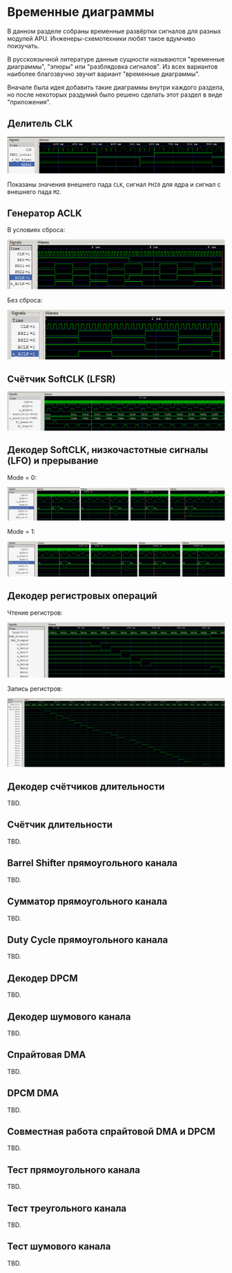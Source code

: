 # Временные диаграммы

В данном разделе собраны временные развёртки сигналов для разных модулей APU. Инженеры-схемотехники любят такое вдумчиво поизучать.

В русскоязычной литературе данные сущности называются "временные диаграммы", "эпюры" или "разблядовка сигналов". Из всех вариантов наиболее благозвучно звучит вариант "временные диаграммы".

Вначале была идея добавить такие диаграммы внутри каждого раздела, но после некоторых раздумий было решено сделать этот раздел в виде "приложения".

## Делитель CLK

![div](/BreakingNESWiki/imgstore/apu/waves/div.png)

Показаны значения внешнего пада `CLK`, сигнал `PHI0` для ядра и сигнал c внешнего пада `M2`.

## Генератор ACLK

В условиях сброса:

![aclk_with_reset](/BreakingNESWiki/imgstore/apu/waves/aclk_with_reset.png)

Без сброса:

![aclk](/BreakingNESWiki/imgstore/apu/waves/aclk.png)

## Счётчик SoftCLK (LFSR)

![softclk_lfsr](/BreakingNESWiki/imgstore/apu/waves/softclk_lfsr.png)

## Декодер SoftCLK, низкочастотные сигналы (LFO) и прерывание

Mode = 0:

![softclk_mode0](/BreakingNESWiki/imgstore/apu/waves/softclk_mode0.png)

Mode = 1:

![softclk_mode1](/BreakingNESWiki/imgstore/apu/waves/softclk_mode1.png)

## Декодер регистровых операций

Чтение регистров:

![regops_read](/BreakingNESWiki/imgstore/apu/waves/regops_read.png)

Запись регистров:

![regops_write](/BreakingNESWiki/imgstore/apu/waves/regops_write.png)

## Декодер счётчиков длительности

TBD.

## Счётчик длительности

TBD.

## Barrel Shifter прямоугольного канала

TBD.

## Сумматор прямоугольного канала

TBD.

## Duty Cycle прямоугольного канала

TBD.

## Декодер DPCM

TBD.

## Декодер шумового канала

TBD.

## Спрайтовая DMA

TBD.

## DPCM DMA

TBD.

## Совместная работа спрайтовой DMA и DPCM

TBD.

## Тест прямоугольного канала

TBD.

## Тест треугольного канала

TBD.

## Тест шумового канала

TBD.

